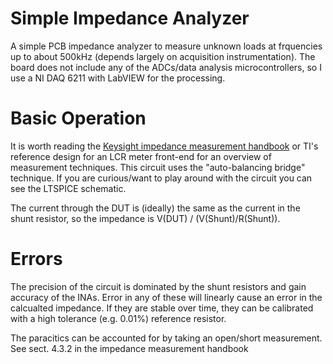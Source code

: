 # Simple Impedance Analyzer
A simple PCB impedance analyzer to measure unknown loads at frquencies up to about 500kHz (depends largely on acquisition instrumentation). The board does not include any of the ADCs/data analysis microcontrollers, so I use a NI DAQ 6211 with LabVIEW for the processing. 

# Basic Operation

It is worth reading the [Keysight impedance measurement handbook](https://www.keysight.com/us/en/assets/7018-06840/application-notes/5950-3000.pdf) or TI's reference design for an LCR meter front-end for an overview of measurement techniques. This circuit uses the "auto-balancing bridge" technique. If you are curious/want to play around with the circuit you can see the LTSPICE schematic.

The current through the DUT is (ideally) the same as the current in the shunt resistor, so the impedance is V(DUT) / (V(Shunt)/R(Shunt)). 

# Errors

The precision of the circuit is dominated by the shunt resistors and gain accuracy of the INAs. Error in any of these will linearly cause an error in the calcualted impedance. If they are stable over time, they can be calibrated with a high tolerance (e.g. 0.01%) reference resistor.

The paracitics can be accounted for by taking an open/short measurement. See sect. 4.3.2 in the impedance measurement handbook



